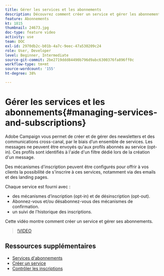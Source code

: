 ```yaml
---
title: Gérer les services et les abonnements
description: Découvrez comment créer un service et gérer les abonnements.
feature: Abonnements
kt: 1815
thumbnail: 24673.jpg
doc-type: feature video
activity: use
team: DOC
exl-id: 2970db2c-b01b-4a7c-9eec-47a530209c24
role: User, Developer
level: Beginner, Intermediate
source-git-commit: 2be2719ddd84490b796d9abc6300376fa896ff0c
workflow-type: tm+mt
source-wordcount: '155'
ht-degree: 38%

---
```


# Gérer les services et les abonnements{#managing-services-and-subscriptions}

Adobe Campaign vous permet de créer et de gérer des newsletters et des communications cross-canal, par le biais d’un ensemble de services. Les messages ne peuvent être envoyés qu&#39;aux profils abonnés au service (opt-in). Ces profils sont identifiés à l&#39;aide d&#39;un filtre dédié lors de la création d&#39;un message.

Des mécanismes d&#39;inscription peuvent être configurés pour offrir à vos clients la possibilité de s&#39;inscrire à ces services, notamment via des emails et des landing pages.

Chaque service est fourni avec :

* des mécanismes d’inscription (opt-in) et de désinscription (opt-out).
* Abonnez-vous et/ou désabonnez-vous des mécanismes de confirmation.
* un suivi de l&#39;historique des inscriptions.

Cette vidéo montre comment créer un service et gérer ses abonnements.

>[!VIDEO](https://video.tv.adobe.com/v/24673?quality=12)

## Ressources supplémentaires

* [Services d&#39;abonnements](https://docs.adobe.com/content/help/en/campaign-standard/using/managing-processes-and-data/data-management-activities/subscription-services.html)
* [Créer un service](https://docs.adobe.com/content/help/en/campaign-standard/using/profiles-and-audiences/managing-subscriptions/creating-a-service.html)
* [Contrôler les inscriptions](https://docs.adobe.com/content/help/en/campaign-standard/using/profiles-and-audiences/managing-subscriptions/monitoring-subscriptions.html)
